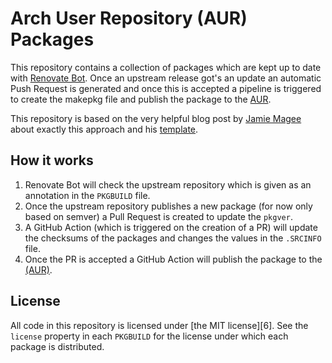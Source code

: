 # Arch User Repository (AUR) Packages

This repository contains a collection of packages which are kept up to date with [Renovate Bot][1].
Once an upstream release got's an update an automatic Push Request is generated and once this is accepted a pipeline is triggered to create the makepkg file and publish the package to the [AUR][2].

This repository is based on the very helpful blog post by [Jamie Magee][4] about exactly this approach and his [template][3].

## How it works

1. Renovate Bot will check the upstream repository which is given as an annotation in the `PKGBUILD` file.
1. Once the upstream repository publishes a new package (for now only based on semver) a Pull Request is created to update the `pkgver`.
1. A GitHub Action (which is triggered on the creation of a PR) will update the checksums of the packages and changes the values in the `.SRCINFO` file.
1. Once the PR is accepted a GitHub Action will publish the package to the [(AUR)](2).

## License

All code in this repository is licensed under [the MIT license][6].
See the `license` property in each `PKGBUILD` for the license under which each package is distributed.

[1]: https://github.com/apps/renovate
[2]: https://wiki.archlinux.org/title/Arch_User_Repository
[3]: https://github.com/jamieMagee/aur-packages
[4]: https://jamiemagee.co.uk/blog/maintaining-aur-packages-with-renovate
[5]: https://opensource.org/license/mit/